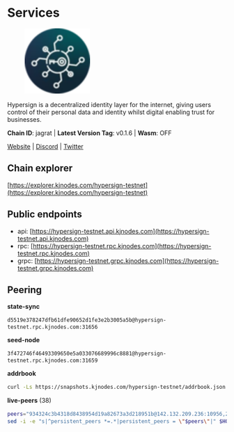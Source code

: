 # Services

<figure><img src="https://raw.githubusercontent.com/kj89/cosmos-images/main/logos/hypersign.png" width="150" alt=""><figcaption></figcaption></figure>

Hypersign is a decentralized identity layer for the internet, giving  users control of their personal data and identity whilst digital  enabling trust for businesses.

**Chain ID**: jagrat | **Latest Version Tag**: v0.1.6 | **Wasm**: OFF

[Website](https://hypersign.id) | [Discord](https://discord.gg/DmuUjMrHVw) | [Twitter](https://twitter.com/hypersignchain)




## Chain explorer
[https://explorer.kjnodes.com/hypersign-testnet](https://explorer.kjnodes.com/hypersign-testnet)

## Public endpoints

* api: [https://hypersign-testnet.api.kjnodes.com](https://hypersign-testnet.api.kjnodes.com)
* rpc: [https://hypersign-testnet.rpc.kjnodes.com](https://hypersign-testnet.rpc.kjnodes.com)
* grpc: [https://hypersign-testnet.grpc.kjnodes.com](https://hypersign-testnet.grpc.kjnodes.com)

## Peering

**state-sync**

```text
d5519e378247dfb61dfe90652d1fe3e2b3005a5b@hypersign-testnet.rpc.kjnodes.com:31656
```

**seed-node**

```text
3f472746f46493309650e5a033076689996c8881@hypersign-testnet.rpc.kjnodes.com:31659
```

**addrbook**
```bash
curl -Ls https://snapshots.kjnodes.com/hypersign-testnet/addrbook.json > $HOME/.hid-node/config/addrbook.json
```

**live-peers** (38)
```bash
peers="934324c3b4318d8438954d19a82673a3d218951b@142.132.209.236:10956,23eff008c88dcc60ef9a71f2fb469c472679c35e@136.243.88.91:5040,0c6758a3f4554bbc67da73993bbb697764c5c534@38.242.142.227:26656,1e3f0aeb6f2a2017b122af2461a75c9695790954@65.108.233.109:10956,e7bb31c8fdd8d26a739bfd87cdf3ba7a8f90406e@65.21.145.228:31656,1380864bb38481fef4b2358026a5ed53fc027679@95.214.52.206:26656,d7c9b9a3c3a6c5f4ccdfb37a8358755b277271c1@3.110.226.164:26656,d5519e378247dfb61dfe90652d1fe3e2b3005a5b@65.109.68.190:31656,7ac746f53266043a92a05db06d1306b4e5f7e7c8@65.109.112.20:11014,62c3f3e5214495593ad204f3c6cd879f3f4ed6a9@5.9.79.121:26656,0188d0143ea4311923a809bb07ee9ebf13c0c63b@94.130.16.254:60656,fbc7ce82f02e24257395dc0310ad2921ea61e199@65.109.92.148:61156,eaf27acc810a3d6728dde972ebad26810cce0ae6@65.108.229.233:26656,1de2abae74a4c5fd7d96d9869ef02187f81498f0@134.209.238.66:26656,bd2ae9f1c42183104719f7c44be078bb7d282a61@65.109.92.241:11056,4e08d5b0cb43c8d5ffc42987a5166bab2a04a93b@65.109.92.240:21066,54f5df8d6516ead7099191776d9ee2048e0ec947@95.214.53.46:26656,001668e85c4f7b6ff796b3b593e485cd67223f0c@85.190.254.14:31656,ce6686036f6554deb0490103dcc201172e7c3f2f@81.0.220.131:26656,9876d1b1e5b5968c1c729559325dd909f93c1d34@65.108.238.61:56656,c90c48933111a74784e0dc8b28c5660acabc5788@185.196.20.153:26656,aa8c0064e866dc57b341a389006df8925a0718fe@5.161.55.130:31656,610843eda2f0388cb8e75917e8c1f63350bd3bd1@154.26.131.130:16656,620478e35ba6740f0afb2a0dd6ca9b34765bc60e@65.109.30.12:60856,1acc83715399737cff74767e00807d1d402eb1e2@144.91.65.175:26656,d761b0e7bdaba0cbc223aaf728681d8018b764e4@83.171.249.114:28656,e003e628d5c748f2445f1731af20d461f585e7a5@182.253.224.66:12656,15d2f1bc2bfaa143388465ea115c59e5ce6e77dc@65.109.39.223:26656,ec5127072c252f7246fb66f7e7762423a23ff6bd@154.12.228.93:31656,2c0379f78b655e8a386cb477e3cf3cae700c4a7f@213.239.207.175:34656,7d85caec437cc8c0a504d6ab3b18fd07c173b2fb@94.130.219.37:26001,de1f980cc59bdb2457202768d4b4d964d783789e@167.235.21.165:36656,d92268c246e02a54103f7098b901b876c88f006e@5.161.130.108:26656,c20f2216b56cb24921b688a6cffc7fe09799a069@162.55.103.44:26656,5b4482bfe02384184470070c3d3a4465cf0c18d4@144.91.82.61:31656,efcb16ec33d8e6233d1068fff679c6fd64bf5802@65.108.225.158:10956,5e4fc955b23ab00f6a07cb6d56e89aafac0c85ff@167.86.85.122:26656,a3f3d6dba11bfe080693938666064b2324fbaccf@88.99.164.158:11056"
sed -i -e "s|^persistent_peers *=.*|persistent_peers = \"$peers\"|" $HOME/.hid-node/config/config.toml
```
